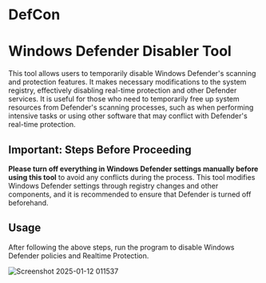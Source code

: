 # DefCon

# Windows Defender Disabler Tool

This tool allows users to temporarily disable Windows Defender's scanning and protection features. It makes necessary modifications to the system registry, effectively disabling real-time protection and other Defender services. It is useful for those who need to temporarily free up system resources from Defender's scanning processes, such as when performing intensive tasks or using other software that may conflict with Defender's real-time protection.
## Important: Steps Before Proceeding

**Please turn off everything in Windows Defender settings manually before using this tool** to avoid any conflicts during the process. This tool modifies Windows Defender settings through registry changes and other components, and it is recommended to ensure that Defender is turned off beforehand.

## Usage

After following the above steps, run the program to disable Windows Defender policies and Realtime Protection.


![Screenshot 2025-01-12 011537](https://github.com/user-attachments/assets/47fdc3d5-2655-4caa-849e-e063151f1c99)
